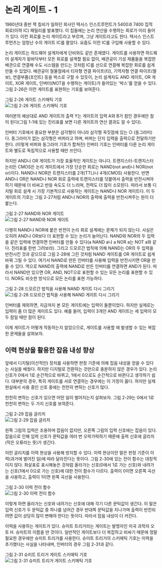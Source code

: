 # 논리 게이트 - 1
1960년대 중반 잭 킬비가 일하던 회사인 텍사스 인스트루먼트가 5400과 7400 집적 회로(이하 IC) 패밀리를 발표했다. 이 칩들에는 논리 연산을 수행하는 회로가 미리 들어가 있다. 이런 회로를 논리 게이트라고 부르며, 그냥 게이트라고도 한다. 텍사스 인스트루먼츠는 엄청난 수의 게이트 IC를 팔았다. 요즘도 이런 IC를 구입해 사용할 수 있다.

논리 게이트는 하드웨어 설계자에게 단비와도 같은 존재였다. 게이트를 사용하면 하드웨어 설계자가 밑바닥부터 모든 회로를 설계할 필요 없이, 배관공이 기성 제품들을 복잡한 배관으로 연결해 수도 시스템을 만드는 것처럼 IC를 선으로 연결해 복잡한 회로를 쉽게 만들 수 있었다. 배관공이 철물점에서 티자형 연결 파이프(티), 기역자형 연결 파이프(엘보), 연결부품(조인트) 등을 박스로 구할 수 있듯이, 논리 설계자도 AND 게이트, OR 게이트, XOR 게이트, 인버터(NOT을 수행하는 게이트)가 들어있는 '박스'를 얻을 수 있다. 그림 2-26은 이런 게이트를 표현하는 기호를 보여준다.

그림 2-26 게이트 스키매틱 기호\
![그림 2-26 게이트 스키매틱 기호](https://velog.velcdn.com/images/kmw89891/post/bcc20d1c-9ff6-433a-96c0-a4429c48f820/image.png)

여러분의 예상대로 AND 게이트의 출력 Y는 게이트의 입력 A와 B가 참인 경우에만 참이 된다(그림 1-1에 있는 진리표를 보면 다른 게이트의 연산 결과도 알 수 있다).

인버터 기호에서 중요한 부분은 삼각형이 아니라 삼각형 꼭짓점에 있는 ○ (동그라미)다. 동그라미가 없는 삼각형은 버퍼라고 하며, 버퍼는 단지 입력을 출력으로 전달하기만 한다. (이렇게 버퍼와 동그라미 기호가 합쳐진) 인버터 기호는 인버터를 다른 논리 게이트와 별도로 독립적으로 사용할 때만 쓰인다.

하지만 AND나 OR 게이트가 가장 효율적인 게이트는 아니다. 트랜지스터-트랜지스터 논리든 CMOS든 논리 게이트에서 가장 단순한 회로는 NAND(not and)나 NOR(not or)이다. NAND나 NOR은 트랜지스터를 2개(TTL)나 4개(CMOS) 사용한다. 반면 AND나 OR은 NAND나 NOR 회로 출력에 트랜지스터를 덧붙여서 출력을 반전시켜야 하기 때문에 더 비싸고 반응 속도도 더 느리며, 전력도 더 많이 소모된다. 따라서 보통 디지털 회로 설계 시 가장 기본적으로 사용하는 게이트는 NAND나 NOR 게이트다. 이 두 게이트의 기호는 그림 2-27처럼 AND나 NOR의 출력에 출력을 반전시켜주는 원이 더 붙는다.

그림 2-27 NAND와 NOR 게이트\
![그림 2-27 NAND와 NOR 게이트](https://velog.velcdn.com/images/kmw89891/post/d31028a4-7808-4f0d-819b-3caeee06b3a6/image.png)

다행히 NAND나 NOR에 붙은 반전이 논리 회로 설계에는 문제가 되지 않는다. 사실은 오히려 AND나 OR보다 더 표현할 수 있는 논리가 늘어난다. NAND와 NOR의 두 입력을 같은 입력에 연결하면 인버터를 만들 수 있다(a NAND a나 a NOR a는 NOT a와 같다. 진리표를 한번 그려보라). 그리고 드모르간 법칙에 의해 NAND는 OR의 두 입력을 반전시킨 것과 같으므로 그림 2-28에 그린 것처럼 NAND 게이트를 OR 게이트로 쉽게 바꿔 그릴 수 있다. 여기서 NAND로 만든 인버터를 사용해 입력을 반전시키면 OR을 만들 수 있다. 역으로 NAND의 출력에 NAND로 만든 인버터를 연결하면 AND가 된다. 따라서 NAND만 있으면 OR, AND, NOT으로 표현할 수 있는 모든 논리를 표현할 수 있다. NOR도 비슷한 방식으로 모든 논리를 표현 가능하다.

그림 2-28 드모르간 법칙을 사용해 NAND 게이트 다시 그리기\
![그림 2-28 드모르간 법칙을 사용해 NAND 게이트 다시 그리기](https://velog.velcdn.com/images/kmw89891/post/09a1e263-7f40-46cc-ab3b-9494df4199b6/image.png)

인버터를 제외하면, 지금까지 본 모든 게이트에는 입력이 둘뿐이었다. 하지만 실제로는 입력이 좀 더 많은 게이트도 있다. 예를 들어, 입력이 3개인 AND 게이트는 세 입력이 모두 참일 때만 참이 된다. 

이제 게이트가 어떻게 작동하는지 알았으므로, 게이트를 사용할 때 발생할 수 있는 복잡한 문제들을 살펴보자.

## 이력 현상을 활용한 잡음 내성 향상
앞에서 디지털(이산적인) 장치를 사용하면 판정 기준에 의해 잡음 내성을 얻을 수 있다는 사실을 배웠다. 하지만 디지털로 전환하는 것만으로 충분하지 않은 경우가 있다. 논리 신호가 0에서 1로 순간적으로 바뀌고, 1에서 0으로도 순간적으로 바뀐다고 생각하기 쉽다. 대부분의 경우, 특히 게이트를 서로 연결하는 경우에는 이 가정이 옳다. 하지만 실제 현실에서 사용 중인 신호 중에는 천천히 변하는 신호가 많다.

천천히 변하는 신호가 있으면 어떤 일이 벌어지는지 살펴보자. 그림 2-29는 0에서 1로 천천히 변하는 두 가지 신호를 보여준다.

그림 2-29 잡음 글리치\
![그림 2-29 잡음 글리치](https://velog.velcdn.com/images/kmw89891/post/61140c83-c0db-46d1-8ce0-c29beba29a41/image.png)

왼쪽 그림의 입력은 조용하며 잡음이 없지만, 오른쪽 그림의 입력 신호에는 잡음이 있다. 잡음으로 인해 입력 신호가 문턱값을 여러 번 오락가락하기 때문에 출력 신호에 글리치(작은 오류라는 뜻)가 생긴다.

이런 글리치를 이력 현상을 사용해 방지할 수 있다. 이력 현상이란 말은 판정 기준이 이력(과거에 벌어진 일)에 따라 달라진다는 뜻이다. 그림 2-30에 있는 전이 함수는 대칭적이지 않다. 화살표로 표시해놓은 것처럼 올라가는 신호(0에서 1로 가는 신호)와 내려가는 신호(1에서 0으로 가는 신호)에 대한 전이 함수가 다르다. 출력이 0이면 오른쪽 곡선을 사용하고, 출력이 1이면 왼쪽 곡선을 사용한다.

그림 2-30 이력 전이 함수\
![그림 2-30 이력 전이 함수](https://velog.velcdn.com/images/kmw89891/post/e01639b5-ff17-47ec-a111-813f80b6c1f5/image.png)

이렇게 하면 올라가는 신호와 내려가는 신호에 대해 각기 다른 문턱값이 생긴다. 이 말은 입력 신호가 두 문턱값 중 하나를 넘어간 경우 반대쪽 문턱값을 지나가며 출력이 반전되려면 값이 상당히 많이 변해야 한다는 뜻이다. 따라서 잡음 내성이 더 커진다.

이력을 사용하는 게이트가 있다. 슈미트 트리거라는 게이트는 발명자인 미국 과학자 오토 H. 슈미트의 이름을 딴 것이다. 일반적인 게이트보다 더 복잡하고 비싸기 때문에 정말 필요한 경우에만 슈미트 트리거를 사용한다. 슈미트 트리거의 스키매틱 기호는 이력을 추가했다는 사실을 나타내며, 인버터의 경우 그림 2-31과 같다.

그림 2-31 슈미트 트리거 게이트 스키매틱 기호\
![그림 2-31 슈미트 트리거 게이트 스키매틱 기호](https://blog.kakaocdn.net/dn/bzbSVS/btr53DTLk96/Rt7x4eurXYbobQpqPD0TNk/img.png)

